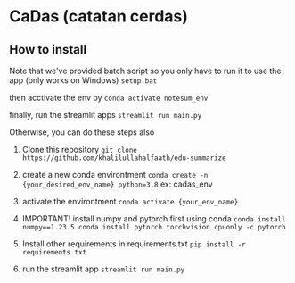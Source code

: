 # CaDas (catatan cerdas)

## How to install

Note that we've provided batch script so you only have to run it to use the app (only works on Windows)
`
setup.bat
`

then acctivate the env by
`
conda activate notesum_env
`

finally, run the streamlit apps
`
streamlit run main.py
`

Otherwise, you can do these steps also
1. Clone this repository
`git clone https://github.com/khalilullahalfaath/edu-summarize`

2. create a new conda environtment
`
conda create -n {your_desired_env_name} python=3.8
`
ex: cadas_env

3. activate the environtment
`
conda activate {your_env_name}
`

4. IMPORTANT! install numpy and pytorch first using conda
`
conda install numpy==1.23.5
conda install pytorch torchvision cpuonly -c pytorch
`

5. Install other requirements in requirements.txt
`
pip install -r requirements.txt
`

6. run the streamlit app
`
streamlit run main.py
`
